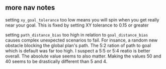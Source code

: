 ## more nav notes

setting `xy_goal_tolerance` too low means you will spin when you get really near your goal. This is fixed by setting XY tolerance to 0.15 or greater

setting `path_distance_bias` too high in relation to `goal_distance_bias` causes complex unexpected scenarios to fail. For insance, a random new obstacle blocking the global plan's path. The 5:2 ration of path to goal which is default was far too high. I suspect a 5:5 or 5:4 reatio is better overall. The absolute value seems to also matter. Making the values 50 and 40 seems to be drastically different than 5 and 4.
